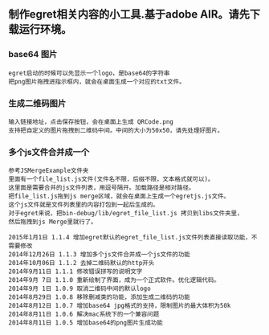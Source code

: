 ﻿制作egret相关内容的小工具.基于adobe AIR。请先下载运行环境。
------
### base64 图片
```
egret启动的时候可以先显示一个logo，是base64的字符串
把png图片拖拽进指示框内，就会在桌面生成一个对应的txt文件。
```
### 生成二维码图片
```
输入链接地址，点击保存按钮，会在桌面上生成 QRCode.png
支持把自定义的图片拖拽到二维码中间。中间的大小为50x50，请先处理好图片。
```
### 多个js文件合并成一个
```
参考JSMergeExample文件夹
里面有一个file_list.js文件(文件名不限，后缀不限，文本格式就可以)。
这里面是需要合并的js文件列表，用逗号隔开。加载路径是相对路径。
把file_list.js拖到js merge区域，就会在桌面上生成一个egretjs.js文件。
这个js文件就是文件列表里的内容打包到一起后生成的。
对于egret来说，把bin-debug/lib/egret_file_list.js 拷贝到libs文件夹里，
然后拖拽到js Merge里就行了。
```
    2015年1月1日 1.1.4 增加egret默认的egret_file_list.js文件列表直接读取功能，不需要修改
    2014年12月26日 1.1.3 增加多个js文件合并成一个js文件的功能
    2014年10月06日 1.1.2 去掉二维码默认的http开头
    2014年9月11日 1.1.1 修改错误拼写的说明文字
    2014年9月 7日 1.1.0 重新绘制了界面，成为一个正式软件。优化逻辑代码。
    2014年9月 1日 1.0.9 取消二维码中间的默认logo
    2014年8月29日 1.0.8 移除删减类的功能，添加生成二维码的功能
    2014年8月12日 1.0.7 增加base64 jpg格式的支持，限制图片的最大体积为50k
    2014年8月11日 1.0.6 解决mac系统下的一个兼容问题
    2014年8月11日 1.0.5 增加base64的png图片生成功能

